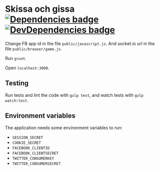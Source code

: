 # Skissa och gissa [![Dependencies badge][david-image]][david-url] [![DevDependencies  badge][david-dev-image]][david-dev-url]

Change FB app id in the file `public/javascript.js`. And socket.io url in the
file `public/browser/game.js`.

Run `grunt`.

Open `localhost:3000`.


## Testing

Run tests and lint the code with `gulp test`, and watch tests with
`gulp watch:test`.


## Environment variables

The application needs some environment variables to run:

* `SESSION_SECRET`
* `COOKIE_SECRET`
* `FACEBOOK_CLIENTID`
* `FACEBOOK_CLIENTSECRET`
* `TWITTER_CONSUMERKEY`
* `TWITTER_CONSUMERSECRET`



[david-url]: https://david-dm.org/klambycom/Skissa-och-gissa#info=dependencies&view=table
[david-image]: https://david-dm.org/klambycom/Skissa-och-gissa.png

[david-dev-url]: https://david-dm.org/klambycom/Skissa-och-gissa#info=devDependencies&view=table
[david-dev-image]: https://david-dm.org/klambycom/Skissa-och-gissa/dev-status.png
